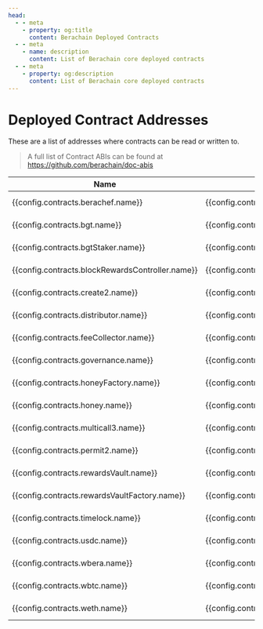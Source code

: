 ```yaml
---
head:
  - - meta
    - property: og:title
      content: Berachain Deployed Contracts
  - - meta
    - name: description
      content: List of Berachain core deployed contracts
  - - meta
    - property: og:description
      content: List of Berachain core deployed contracts
---
```


<script setup>
  import config from '@berachain/config/constants.json';
</script>

# Deployed Contract Addresses

These are a list of addresses where contracts can be read or written to.

> A full list of Contract ABIs can be found at https://github.com/berachain/doc-abis

| Name                                                                                                            | Address                                                                                                                                                                     | ABI                                                                                                                                  |
| --------------------------------------------------------------------------------------------------------------- | --------------------------------------------------------------------------------------------------------------------------------------------------------------------------- | ------------------------------------------------------------------------------------------------------------------------------------ |
| <a :href="config.contracts.berachef.docsUrl">{{config.contracts.berachef.name}}</a>                             | <a target="_blank" :href="'https://bartio.beratrail.io/address/' + config.contracts.berachef.address">{{config.contracts.berachef.address}}</a>                             | <a target="_blank" v-if=config.contracts.berachef.abi :href="config.contracts.berachef.abi">ABI File</a>                             |
| <a :href="config.contracts.bgt.docsUrl">{{config.contracts.bgt.name}}</a>                                       | <a target="_blank" :href="'https://bartio.beratrail.io/address/' + config.contracts.bgt.address">{{config.contracts.bgt.address}}</a>                                       | <a target="_blank" v-if=config.contracts.bgt.abi :href="config.contracts.bgt.abi">ABI File</a>                                       |
| <a :href="config.contracts.bgtStaker.docsUrl">{{config.contracts.bgtStaker.name}}</a>                           | <a target="_blank" :href="'https://bartio.beratrail.io/address/' + config.contracts.bgtStaker.address">{{config.contracts.bgtStaker.address}}</a>                           | <a target="_blank" v-if=config.contracts.bgtStaker.abi :href="config.contracts.bgtStaker.abi">ABI File</a>                           |
| <a :href="config.contracts.blockRewardsController.docsUrl">{{config.contracts.blockRewardsController.name}}</a> | <a target="_blank" :href="'https://bartio.beratrail.io/address/' + config.contracts.blockRewardsController.address">{{config.contracts.blockRewardsController.address}}</a> | <a target="_blank" v-if=config.contracts.blockRewardsController.abi :href="config.contracts.blockRewardsController.abi">ABI File</a> |
| <a :href="config.contracts.create2.docsUrl">{{config.contracts.create2.name}}</a>                               | <a target="_blank" :href="'https://bartio.beratrail.io/address/' + config.contracts.create2.address">{{config.contracts.create2.address}}</a>                               | <a target="_blank" v-if=config.contracts.create2.abi :href="config.contracts.create2.abi">ABI File</a>                               |
| <a :href="config.contracts.distributor.docsUrl">{{config.contracts.distributor.name}}</a>                       | <a target="_blank" :href="'https://bartio.beratrail.io/address/' + config.contracts.distributor.address">{{config.contracts.distributor.address}}</a>                       | <a target="_blank" v-if=config.contracts.distributor.abi :href="config.contracts.distributor.abi">ABI File</a>                       |
| <a :href="config.contracts.feeCollector.docsUrl">{{config.contracts.feeCollector.name}}</a>                     | <a target="_blank" :href="'https://bartio.beratrail.io/address/' + config.contracts.feeCollector.address">{{config.contracts.feeCollector.address}}</a>                     | <a target="_blank" v-if=config.contracts.feeCollector.abi :href="config.contracts.feeCollector.abi">ABI File</a>                     |
| <a :href="config.contracts.governance.docsUrl">{{config.contracts.governance.name}}</a>                         | <a target="_blank" :href="'https://bartio.beratrail.io/address/' + config.contracts.governance.address">{{config.contracts.governance.address}}</a>                         | <a target="_blank" v-if=config.contracts.governance.abi :href="config.contracts.governance.abi">ABI File</a>                         |
| <a :href="config.contracts.honeyFactory.docsUrl">{{config.contracts.honeyFactory.name}}</a>                     | <a target="_blank" :href="'https://bartio.beratrail.io/address/' + config.contracts.honeyFactory.address">{{config.contracts.honeyFactory.address}}</a>                     | <a target="_blank" v-if=config.contracts.honeyFactory.abi :href="config.contracts.honeyFactory.abi">ABI File</a>                     |
| <a :href="config.contracts.honey.docsUrl">{{config.contracts.honey.name}}</a>                                   | <a target="_blank" :href="'https://bartio.beratrail.io/address/' + config.contracts.honey.address">{{config.contracts.honey.address}}</a>                                   | <a target="_blank" v-if=config.contracts.honey.abi :href="config.contracts.honey.abi">ABI File</a>                                   |
| <a :href="config.contracts.multicall3.docsUrl">{{config.contracts.multicall3.name}}</a>                         | <a target="_blank" :href="'https://bartio.beratrail.io/address/' + config.contracts.multicall3.address">{{config.contracts.multicall3.address}}</a>                         | <a target="_blank" v-if=config.contracts.multicall3.abi :href="config.contracts.multicall3.abi">ABI File</a>                         |
| <a :href="config.contracts.permit2.docsUrl">{{config.contracts.permit2.name}}</a>                               | <a target="_blank" :href="'https://bartio.beratrail.io/address/' + config.contracts.permit2.address">{{config.contracts.permit2.address}}</a>                               | <a target="_blank" v-if=config.contracts.permit2.abi :href="config.contracts.permit2.abi">ABI File</a>                               |
| <a :href="config.contracts.rewardsVault.docsUrl">{{config.contracts.rewardsVault.name}}</a>                     | <a target="_blank" :href="'https://bartio.beratrail.io/address/' + config.contracts.rewardsVault.address">{{config.contracts.rewardsVault.address}}</a>                     | <a target="_blank" v-if=config.contracts.rewardsVault.abi :href="config.contracts.rewardsVault.abi">ABI File</a>                     |
| <a :href="config.contracts.rewardsVaultFactory.docsUrl">{{config.contracts.rewardsVaultFactory.name}}</a>       | <a target="_blank" :href="'https://bartio.beratrail.io/address/' + config.contracts.rewardsVaultFactory.address">{{config.contracts.rewardsVaultFactory.address}}</a>       | <a target="_blank" v-if=config.contracts.rewardsVaultFactory.abi :href="config.contracts.rewardsVaultFactory.abi">ABI File</a>       |
| <a :href="config.contracts.timelock.docsUrl">{{config.contracts.timelock.name}}</a>                             | <a target="_blank" :href="'https://bartio.beratrail.io/address/' + config.contracts.timelock.address">{{config.contracts.timelock.address}}</a>                             | <a target="_blank" v-if=config.contracts.timelock.abi :href="config.contracts.timelock.abi">ABI File</a>                             |
| <a :href="config.contracts.usdc.docsUrl">{{config.contracts.usdc.name}}</a>                                     | <a target="_blank" :href="'https://bartio.beratrail.io/address/' + config.contracts.usdc.address">{{config.contracts.usdc.address}}</a>                                     | <a target="_blank" v-if=config.contracts.usdc.abi :href="config.contracts.usdc.abi">ABI File</a>                                     |
| <a :href="config.contracts.wbera.docsUrl">{{config.contracts.wbera.name}}</a>                                   | <a target="_blank" :href="'https://bartio.beratrail.io/address/' + config.contracts.wbera.address">{{config.contracts.wbera.address}}</a>                                   | <a target="_blank" v-if=config.contracts.wbera.abi :href="config.contracts.wbera.abi">ABI File</a>                                   |
| <a :href="config.contracts.wbtc.docsUrl">{{config.contracts.wbtc.name}}</a>                                     | <a target="_blank" :href="'https://bartio.beratrail.io/address/' + config.contracts.wbtc.address">{{config.contracts.wbtc.address}}</a>                                     | <a target="_blank" v-if=config.contracts.wbtc.abi :href="config.contracts.wbtc.abi">ABI File</a>                                     |
| <a :href="config.contracts.weth.docsUrl">{{config.contracts.weth.name}}</a>                                     | <a target="_blank" :href="'https://bartio.beratrail.io/address/' + config.contracts.weth.address">{{config.contracts.weth.address}}</a>                                     | <a target="_blank" v-if=config.contracts.weth.abi :href="config.contracts.weth.abi">ABI File</a>                                     |
